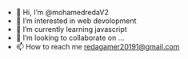 - 👋 Hi, I’m @mohamedredaV2
- 👀 I’m interested in web devolopment
- 🌱 I’m currently learning javascript
- 💞️ I’m looking to collaborate on ...
- 📫 How to reach me redagamer20191@gmail.com

<!---
mohamedredaV2/mohamedredaV2 is a ✨ special ✨ repository because its `README.md` (this file) appears on your GitHub profile.
You can click the Preview link to take a look at your changes.
--->
